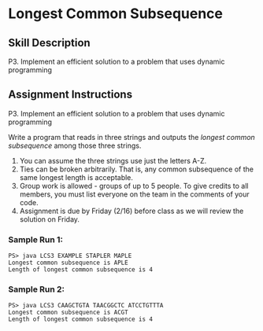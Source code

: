 # Longest Common Subsequence

## Skill Description

P3. Implement an efficient solution to a problem that uses dynamic programming

## Assignment Instructions

P3. Implement an efficient solution to a problem that uses dynamic programming

Write a program that reads in three strings and outputs the *longest common subsequence* among those three strings.

1. You can assume the three strings use just the letters A-Z.
2. Ties can be broken arbitrarily. That is, any common subsequence of the same longest length is acceptable.
3. Group work is allowed - groups of up to 5 people. To give credits to all members, you must list everyone on the team in the comments of your code.
4. Assignment is due by Friday (2/16) before class as we will review the solution on Friday.

### Sample Run 1:

```
PS> java LCS3 EXAMPLE STAPLER MAPLE
Longest common subsequence is APLE
Length of longest common subsequence is 4
```

### Sample Run 2:

```
PS> java LCS3 CAAGCTGTA TAACGGCTC ATCCTGTTTA
Longest common subsequence is ACGT
Length of longest common subsequence is 4
```

